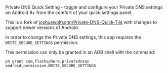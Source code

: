 Private DNS Quick Setting - toggle and configure your Private DNS settings on Android 9+ from the comfort of your quick settings panel.

This is a fork of [joshuawolfsohn/Private-DNS-Quick-Tile](https://github.com/joshuawolfsohn/Private-DNS-Quick-Tile) with changes to support newer versions of Android.

In order to change the Private DNS settings, this app requires the
`WRITE_SECURE_SETTINGS` permission.

This permission can only be granted in an ADB shell with the command:
```
pm grant com.flashsphere.privatednsqs android.permission.WRITE_SECURE_SETTINGS
```
